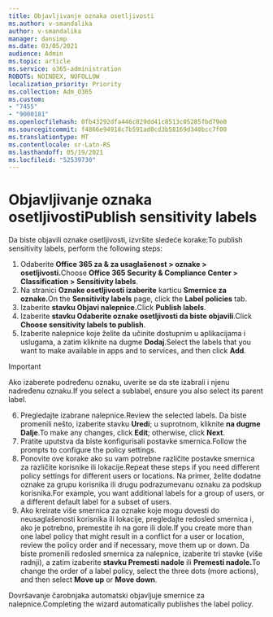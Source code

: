```yaml
---
title: Objavljivanje oznaka osetljivosti
ms.author: v-smandalika
author: v-smandalika
manager: dansimp
ms.date: 03/05/2021
audience: Admin
ms.topic: article
ms.service: o365-administration
ROBOTS: NOINDEX, NOFOLLOW
localization_priority: Priority
ms.collection: Adm_O365
ms.custom:
- "7455"
- "9000181"
ms.openlocfilehash: 0fb43292dfa446c829dd41c8513c05285fbd79e0
ms.sourcegitcommit: f4866e94918c7b591ad0cd3b58169d340bcc7f00
ms.translationtype: MT
ms.contentlocale: sr-Latn-RS
ms.lasthandoff: 05/19/2021
ms.locfileid: "52539730"
---
```

# <a name="publish-sensitivity-labels"></a><span data-ttu-id="4a002-102">Objavljivanje oznaka osetljivosti</span><span class="sxs-lookup"><span data-stu-id="4a002-102">Publish sensitivity labels</span></span>

<span data-ttu-id="4a002-103">Da biste objavili oznake osetljivosti, izvršite sledeće korake:</span><span class="sxs-lookup"><span data-stu-id="4a002-103">To publish sensitivity labels, perform the following steps:</span></span>

1. <span data-ttu-id="4a002-104">Odaberite **Office 365 za & za usaglašenost > oznake > osetljivosti.**</span><span class="sxs-lookup"><span data-stu-id="4a002-104">Choose **Office 365 Security & Compliance Center > Classification > Sensitivity labels**.</span></span>
2. <span data-ttu-id="4a002-105">Na stranici **Oznake osetljivosti izaberite** karticu **Smernice za oznake.**</span><span class="sxs-lookup"><span data-stu-id="4a002-105">On the **Sensitivity labels** page, click the **Label policies** tab.</span></span>
3. <span data-ttu-id="4a002-106">Izaberite **stavku Objavi nalepnice.**</span><span class="sxs-lookup"><span data-stu-id="4a002-106">Click **Publish labels**.</span></span>
4. <span data-ttu-id="4a002-107">Izaberite **stavku Odaberite oznake osetljivosti da biste objavili**.</span><span class="sxs-lookup"><span data-stu-id="4a002-107">Click **Choose sensitivity labels to publish**.</span></span> 
5. <span data-ttu-id="4a002-108">Izaberite nalepnice koje želite da učinite dostupnim u aplikacijama i uslugama, a zatim kliknite na dugme **Dodaj**.</span><span class="sxs-lookup"><span data-stu-id="4a002-108">Select the labels that you want to make available in apps and to services, and then click **Add**.</span></span>
> [!IMPORTANT]
> <span data-ttu-id="4a002-109">Ako izaberete podređenu oznaku, uverite se da ste izabrali i njenu nadređenu oznaku.</span><span class="sxs-lookup"><span data-stu-id="4a002-109">If you select a sublabel, ensure you also select its parent label.</span></span>
6. <span data-ttu-id="4a002-110">Pregledajte izabrane nalepnice.</span><span class="sxs-lookup"><span data-stu-id="4a002-110">Review the selected labels.</span></span> <span data-ttu-id="4a002-111">Da biste promenili nešto, izaberite stavku **Uredi**; u suprotnom, kliknite **na dugme Dalje**.</span><span class="sxs-lookup"><span data-stu-id="4a002-111">To make any changes, click **Edit**; otherwise, click **Next**.</span></span>
7. <span data-ttu-id="4a002-112">Pratite uputstva da biste konfigurisali postavke smernica.</span><span class="sxs-lookup"><span data-stu-id="4a002-112">Follow the prompts to configure the policy settings.</span></span>
8. <span data-ttu-id="4a002-113">Ponovite ove korake ako su vam potrebne različite postavke smernica za različite korisnike ili lokacije.</span><span class="sxs-lookup"><span data-stu-id="4a002-113">Repeat these steps if you need different policy settings for different users or locations.</span></span> <span data-ttu-id="4a002-114">Na primer, želite dodatne oznake za grupu korisnika ili drugu podrazumevanu oznaku za podskup korisnika.</span><span class="sxs-lookup"><span data-stu-id="4a002-114">For example, you want additional labels for a group of users, or a different default label for a subset of users.</span></span>
9. <span data-ttu-id="4a002-115">Ako kreirate više smernica za oznake koje mogu dovesti do neusaglašenosti korisnika ili lokacije, pregledajte redosled smernica i, ako je potrebno, premestite ih na gore ili dole.</span><span class="sxs-lookup"><span data-stu-id="4a002-115">If you create more than one label policy that might result in a conflict for a user or location, review the policy order and if necessary, move them up or down.</span></span> <span data-ttu-id="4a002-116">Da biste promenili redosled smernica za nalepnice, izaberite tri stavke (više radnji), a zatim izaberite **stavku Premesti nadole** ili **Premesti nadole.**</span><span class="sxs-lookup"><span data-stu-id="4a002-116">To change the order of a label policy, select the three dots (more actions), and then select **Move up** or **Move down**.</span></span>

<span data-ttu-id="4a002-117">Dovršavanje čarobnjaka automatski objavljuje smernice za nalepnice.</span><span class="sxs-lookup"><span data-stu-id="4a002-117">Completing the wizard automatically publishes the label policy.</span></span>

